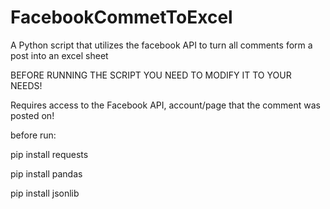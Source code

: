 # FacebookCommetToExcel
A Python script that utilizes the facebook API to turn all comments form a post into an excel sheet

BEFORE RUNNING THE SCRIPT YOU NEED TO MODIFY IT TO YOUR NEEDS!

Requires access to the Facebook API, account/page that the comment was posted on!

before run:

pip install requests

pip install pandas

pip install jsonlib
